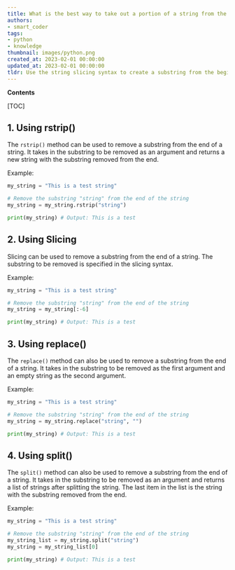 ```yaml
---
title: What is the best way to take out a portion of a string from the end?
authors:
- smart_coder
tags:
- python
- knowledge
thumbnail: images/python.png
created_at: 2023-02-01 00:00:00
updated_at: 2023-02-01 00:00:00
tldr: Use the string slicing syntax to create a substring from the beginning of the string to the index before the end of the substring you want to remove.
---
```


**Contents**

[TOC]

## 1. Using rstrip()

The `rstrip()` method can be used to remove a substring from the end of a string. It takes in the substring to be removed as an argument and returns a new string with the substring removed from the end.

Example:

```python
my_string = "This is a test string"

# Remove the substring "string" from the end of the string
my_string = my_string.rstrip("string")

print(my_string) # Output: This is a test
```

## 2. Using Slicing

Slicing can be used to remove a substring from the end of a string. The substring to be removed is specified in the slicing syntax.

Example:

```python
my_string = "This is a test string"

# Remove the substring "string" from the end of the string
my_string = my_string[:-6]

print(my_string) # Output: This is a test
```

## 3. Using replace()

The `replace()` method can also be used to remove a substring from the end of a string. It takes in the substring to be removed as the first argument and an empty string as the second argument.

Example:

```python
my_string = "This is a test string"

# Remove the substring "string" from the end of the string
my_string = my_string.replace("string", "")

print(my_string) # Output: This is a test
```

## 4. Using split()

The `split()` method can also be used to remove a substring from the end of a string. It takes in the substring to be removed as an argument and returns a list of strings after splitting the string. The last item in the list is the string with the substring removed from the end.

Example:

```python
my_string = "This is a test string"

# Remove the substring "string" from the end of the string
my_string_list = my_string.split("string")
my_string = my_string_list[0]

print(my_string) # Output: This is a test
```

